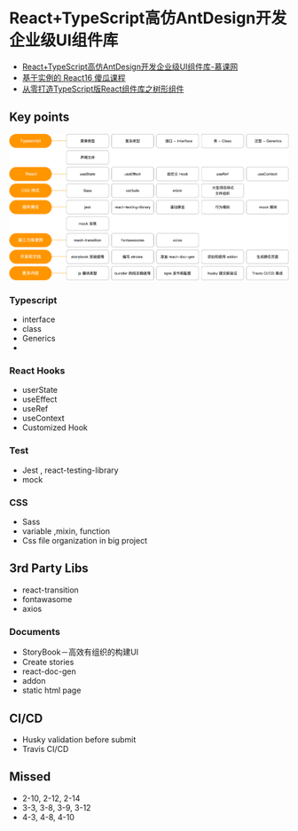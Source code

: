 # React+TypeScript高仿AntDesign开发企业级UI组件库
- [React+TypeScript高仿AntDesign开发企业级UI组件库-慕课网](https://coding.imooc.com/class/428.html)
- [基于实例的 React16 傻瓜课程](https://www.imooc.com/learn/1045)
- [从零打造TypeScript版React组件库之树形组件](http://www.zhufengpeixun.cn/zhufenggongkaike/gaojijiagougongkaike/2019-10-24/1231.html)

## Key points
![Cource content](./_notes/images/course-content.png)
### Typescript
- interface
- class
- Generics
- 

### React Hooks
- userState
- useEffect
- useRef
- useContext
- Customized Hook

### Test
- Jest , react-testing-library
- mock

### CSS
- Sass
- variable ,mixin, function
- Css file organization in big project

## 3rd Party Libs
- react-transition
- fontawasome
- axios

### Documents
- StoryBook－高效有组织的构建UI
- Create stories
- react-doc-gen
- addon
- static html page

## CI/CD
- Husky validation before submit
- Travis CI/CD

## Missed
- 2-10, 2-12, 2-14
- 3-3, 3-8, 3-9, 3-12
- 4-3, 4-8, 4-10